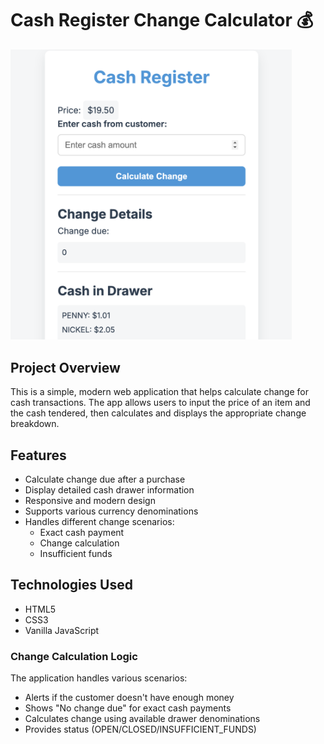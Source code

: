 # Cash Register Change Calculator 💰

<img src="app-preview/preview1.png" width="450" alt="Cash Register App Preview">

## Project Overview

This is a simple, modern web application that helps calculate change for cash transactions. The app allows users to input the price of an item and the cash tendered, then calculates and displays the appropriate change breakdown.

## Features

- Calculate change due after a purchase
- Display detailed cash drawer information
- Responsive and modern design
- Supports various currency denominations
- Handles different change scenarios:
  - Exact cash payment
  - Change calculation
  - Insufficient funds

## Technologies Used

- HTML5
- CSS3
- Vanilla JavaScript

### Change Calculation Logic

The application handles various scenarios:
- Alerts if the customer doesn't have enough money
- Shows "No change due" for exact cash payments
- Calculates change using available drawer denominations
- Provides status (OPEN/CLOSED/INSUFFICIENT_FUNDS)
